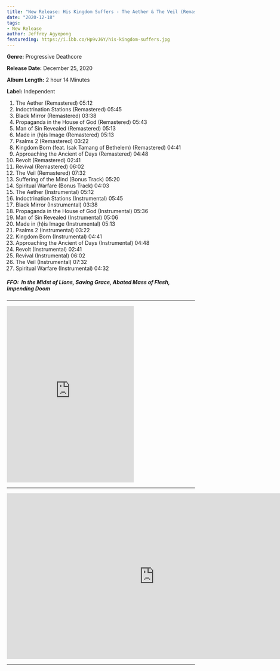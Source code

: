 ```yaml
---
title: "New Release: His Kingdom Suffers - The Aether & The Veil (Remastered & Instrumentals)"
date: "2020-12-18"
tags:
- New Release
author: Jeffrey Agyepong
featuredimg: https://i.ibb.co/Hp9vJ6Y/his-kingdom-suffers.jpg
---
```


**Genre:** Progressive Deathcore

**Release Date:** December 25, 2020

**Album Length:** 2 hour 14 Minutes

**Label:** Independent

1. The Aether (Remastered) 05:12 
2. Indoctrination Stations (Remastered) 05:45 
3. Black Mirror (Remastered) 03:38 
4. Propaganda in the House of God (Remastered) 05:43 
5. Man of Sin Revealed (Remastered) 05:13 
6. Made in (h)is Image (Remastered) 05:13 
7. Psalms 2 (Remastered) 03:22 
8. Kingdom Born (feat. Isak Tamang of Bethelem) (Remastered) 04:41 
9. Approaching the Ancient of Days (Remastered) 04:48 
10. Revolt (Remastered) 02:41 
11. Revival (Remastered) 06:02 
12. The Veil (Remastered) 07:32 
13. Suffering of the Mind (Bonus Track) 05:20 
14. Spiritual Warfare (Bonus Track) 04:03 
15. The Aether (Instrumental) 05:12 
16. Indoctrination Stations (Instrumental) 05:45 
17. Black Mirror (Instrumental) 03:38 
18. Propaganda in the House of God (Instrumental) 05:36 
19. Man of Sin Revealed (Instrumental) 05:06 
20. Made in (h)is Image (Instrumental) 05:13 
21. Psalms 2 (Instrumental) 03:22 
22. Kingdom Born (Instrumental) 04:41 
23. Approaching the Ancient of Days (Instrumental) 04:48 
24. Revolt (Instrumental) 02:41 
25. Revival (Instrumental) 06:02 
26. The Veil (Instrumental) 07:32 
27. Spiritual Warfare (Instrumental) 04:32

##### FFO:  In the Midst of Lions, Saving Grace, Abated Mass of Flesh, Impending Doom

* * *

<iframe style="border: 0; width: 340px; height: 472px;" src="https://bandcamp.com/EmbeddedPlayer/album=491218250/size=large/bgcol=ffffff/linkcol=0687f5/artwork=small/transparent=true/" seamless><a href="https://hiskingdomsuffers1.bandcamp.com/album/the-aether-the-veil-remastered-instrumentals-2">The Aether &amp; The Veil (Remastered &amp; Instrumentals) by His Kingdom Suffers</a></iframe>


* * *
<div class="video-container">
<iframe frameborder="0" scrolling="no" marginheight="0" marginwidth="0"width="788.54" height="443" type="text/html" src="https://www.youtube.com/embed/rsC95fTHczU?autoplay=0&fs=0&iv_load_policy=3&showinfo=0&rel=0&cc_load_policy=0&start=0&end=0&origin=https://youtubeembedcode.com"><div><small><a href="https://youtubeembedcode.com/es/">youtubeembedcode.com/es/</a></small></div><div><small><a href="https://www.jubler.org/">buy bulk traffic</a></small></div></iframe>
</div>

<hr>